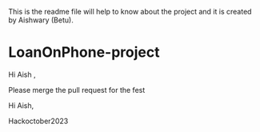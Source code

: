 This is the readme file will help to know about the project and it is created by Aishwary (Betu).
# LoanOnPhone-project

Hi Aish , 

Please merge the pull request for the fest


Hi Aish,

Hackoctober2023
